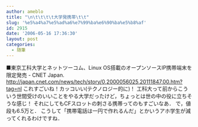 ```yaml
---
author: ameblo
title: "\n\t\t\t\t大学発携帯\t\t"
slug: '%e5%a4%a7%e5%ad%a6%e7%99%ba%e6%90%ba%e5%b8%af'
id: 2915
date: '2006-05-16 17:36:30'
layout: post
categories:
  - 随筆
---
```


■東京工科大学とネットツーコム、Linux OS搭載のオープンソースIP携帯端末を限定発売 - CNET Japan. http://japan.cnet.com/news/tech/story/0,2000056025,20111847,00.htm?tag=nl これすごいね！カッコいい(テクノロジー的に)！ 工科大って前からこういう世間受けのいいことをやる大学だったけど，ちょっとは世の中の役に立ちそうな感じ！ それにしてもCFスロットの刺さる携帯ってのもすごいなあ． で，値段も6.5万と． こうして「携帯電話は一円で作れるんだ」とかいうアホ学生が減ってくれるわけですね．